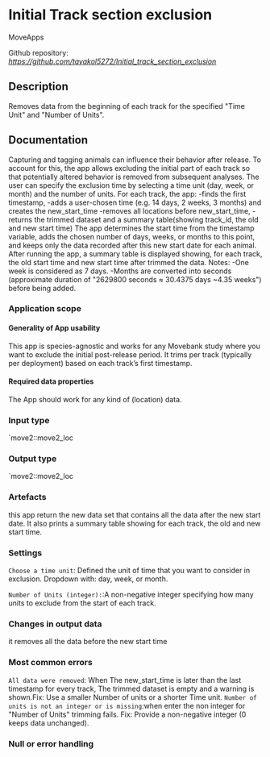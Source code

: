 # Initial Track section exclusion

MoveApps

Github repository: *https://github.com/tavakol5272/Initial_track_section_exclusion*

## Description
Removes data from the beginning of each track for the specified "Time Unit" and "Number of Units".

## Documentation
Capturing and tagging animals can influence their behavior after release. 
To account for this, the app allows excluding the initial part of each track so that potentially altered behavior is removed from subsequent analyses.
The user can specify the exclusion time by selecting a time unit (day, week, or month) and the number of units. 
For each track, the app:
-finds the first timestamp,
-adds a user-chosen time (e.g. 14 days, 2 weeks, 3 months) and creates the new_start_time
-removes all locations before new_start_time,
-returns the trimmed dataset and a summary table(showing track_id, the old and new start time)
The app determines the start time from the timestamp variable, adds the chosen number of days, weeks, or months to this point, and keeps only the data recorded after this new start date for each animal.
After running the app, a summary table is displayed showing, for each track, the old start time and new start time after trimmed the data.
Notes:
-One week is considered as 7 days.
-Months are converted into seconds (approximate duration of "2629800 seconds ≈ 30.4375 days ~4.35 weeks") before being added.

### Application scope
#### Generality of App usability
This app is species-agnostic and works for any Movebank study where you want to exclude the initial post-release period. It trims per track (typically per deployment) based on each track’s first timestamp.


#### Required data properties
The App should work for any kind of (location) data.

### Input type
`move2::move2_loc

### Output type
`move2::move2_loc

### Artefacts
this app return the new data set that contains all the data after the new start date. It also prints a summary table showing for each track, the old and new start time.

### Settings 
`Choose a time unit`: Defined the unit of time that you want to consider in exclusion. Dropdown with: day, week, or month.

`Number of Units (integer):`:A non-negative integer specifying how many units to exclude from the start of each track.


### Changes in output data
it removes all the data before the new start time



### Most common errors
`All data were removed`: When The new_start_time  is later than the last timestamp for every track, The trimmed dataset is empty and a warning is shown.Fix: Use a smaller Number of units or a shorter Time unit.
`Number of units is not an integer or is missing`:when enter the non integer for "Number of Units" trimming fails. Fix: Provide a non-negative integer (0 keeps data unchanged).

### Null or error handling
